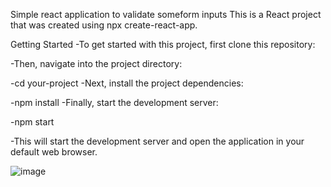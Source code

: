 Simple react application to validate someform inputs
This is a React project that was created using npx create-react-app.

Getting Started
-To get started with this project, first clone this repository:

-Then, navigate into the project directory:

-cd your-project
-Next, install the project dependencies:

-npm install
-Finally, start the development server:

-npm start

-This will start the development server and open the application in your default web browser.

![image](https://user-images.githubusercontent.com/108655042/229096325-4c96cd88-96f6-4f4d-870a-47a9f8d7695c.png)
